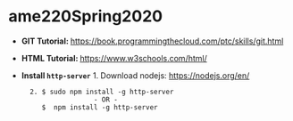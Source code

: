 # ame220Spring2020

- <b> GIT Tutorial: </b>
https://book.programmingthecloud.com/ptc/skills/git.html

- <b> HTML Tutorial: </b>
https://www.w3schools.com/html/


- <b>Install `http-server`</b>
        1. Download nodejs: https://nodejs.org/en/

        2. $ sudo npm install -g http-server 
                        - OR -
           $  npm install -g http-server 
